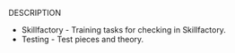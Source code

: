 DESCRIPTION

* Skillfactory - Training tasks for checking in Skillfactory.
* Testing      - Test pieces and theory.
